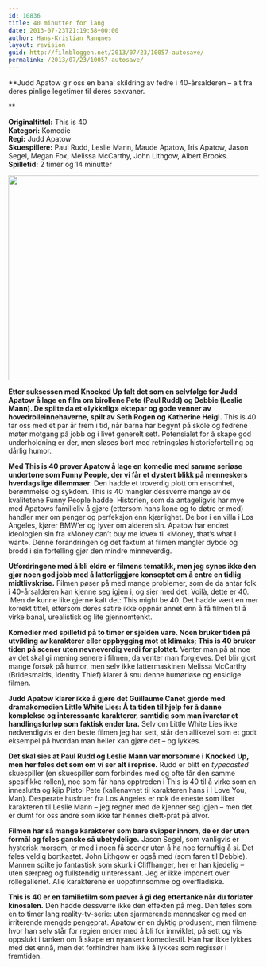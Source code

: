 ```yaml
---
id: 10836
title: 40 minutter for lang
date: 2013-07-23T21:19:58+00:00
author: Hans-Kristian Rangnes
layout: revision
guid: http://filmbloggen.net/2013/07/23/10057-autosave/
permalink: /2013/07/23/10057-autosave/
---
```

**Judd Apatow gir oss en banal skildring av fedre i 40-årsalderen &#8211; alt fra deres pinlige legetimer til deres sexvaner.  
<!--more-->**

**Originaltittel:** This is 40  
**Kategori:** Komedie  
**Regi:** Judd Apatow  
**Skuespillere:** Paul Rudd, Leslie Mann, Maude Apatow, Iris Apatow, Jason Segel, Megan Fox, Melissa McCarthy, John Lithgow, Albert Brooks.  
**Spilletid:** 2 timer og 14 minutter

<a href="http://filmbloggen.net/2013/05/04/40-minutter-for-lang/this-is-40-4/" rel="attachment wp-att-10060"><img class="alignnone size-large wp-image-10060" alt="" src="http://filmbloggen.net/wp-content/uploads//2013/03/This-is-40-4-620x412.jpg" width="620" height="412" /></a>

**Etter suksessen med Knocked Up falt det som en selvfølge for Judd Apatow å lage en film om birollene Pete (Paul Rudd) og Debbie (Leslie Mann). De spilte da et &laquo;lykkelig&raquo; ektepar og gode venner av hovedrolleinnehaverne, spilt av Seth Rogen og Katherine Heigl.** This is 40 tar oss med et par år frem i tid, når barna har begynt på skole og fedrene møter motgang på jobb og i livet generelt sett. Potensialet for å skape god underholdning er der, men sløses bort med retningsløs historiefortelling og dårlig humor.

**Med This is 40 prøver Apatow å lage en komedie med samme seriøse undertone som Funny People, der vi får et dystert blikk på menneskers hverdagslige dilemmaer.** Den hadde et troverdig plott om ensomhet, berømmelse og sykdom. This is 40 mangler dessverre mange av de kvalitetene Funny People hadde. Historien, som da antageligvis har mye med Apatows familieliv å gjøre (ettersom hans kone og to døtre er med) handler mer om penger og perfeksjon enn kjærlighet. De bor i en villa i Los Angeles, kjører BMW&#8217;er og lyver om alderen sin. Apatow har endret ideologien sin fra &laquo;Money can&#8217;t buy me love&raquo; til &laquo;Money, that&#8217;s what I want&raquo;. Denne forandringen og det faktum at filmen mangler dybde og brodd i sin fortelling gjør den mindre minneverdig.

**Utfordringene med å bli eldre er filmens tematikk, men jeg synes ikke den gjør noen god jobb med å latterliggjøre konseptet om å entre en tidlig midtlivskrise.** Filmen pøser på med mange problemer, som de da antar folk i 40-årsalderen kan kjenne seg igjen i, og sier med det: Voilà, dette er 40.  Men de kunne like gjerne kalt det: This might be 40. Det hadde vært en mer korrekt tittel, ettersom deres satire ikke oppnår annet enn å få filmen til å virke banal, urealistisk og lite gjennomtenkt.

**Komedier med spilletid på to timer er sjelden vare. Noen bruker tiden på utvikling av karakterer eller oppbygging mot et klimaks; This is 40 bruker tiden på scener uten nevneverdig verdi for plottet.** Venter man på at noe av det skal gi mening senere i filmen, da venter man forgjeves. Det blir gjort mange forsøk på humor, men selv ikke lattermaskinen Melissa McCarthy (Bridesmaids, Identity Thief) klarer å snu denne humørløse og ensidige filmen.

**Judd Apatow klarer ikke å gjøre det Guillaume Canet gjorde med dramakomedien Little White Lies: Å ta tiden til hjelp for å danne komplekse og interessante karakterer, samtidig som man ivaretar et handlingsforløp som faktisk ender bra.** Selv om Little White Lies ikke nødvendigvis er den beste filmen jeg har sett, står den allikevel som et godt eksempel på hvordan man heller kan gjøre det &#8211; og lykkes.

**Det skal sies at Paul Rudd og Leslie Mann var morsomme i Knocked Up, men her føles det som om vi ser alt i reprise.** Rudd er blitt en _typecasted_ skuespiller (en skuespiller som forbindes med og ofte får den samme spesifikke rollen), noe som får hans opptreden i This is 40 til å virke som en inneslutta og kjip Pistol Pete (kallenavnet til karakteren hans i I Love You, Man). Desperate husfruer fra Los Angeles er nok de eneste som liker karakteren til Leslie Mann &#8211; jeg regner med de kjenner seg igjen &#8211; men det er dumt for oss andre som ikke tar hennes diett-prat på alvor.

**Filmen har så mange karakterer som bare svipper innom, de er der uten formål og føles ganske så ubetydelige.** Jason Segel, som vanligvis er hysterisk morsom, er med i noen få scener uten å ha noe fornuftig å si. Det føles veldig bortkastet. John Lithgow er også med (som faren til Debbie). Mannen spilte jo fantastisk som skurk i Cliffhanger, her er han kjedelig &#8211; uten særpreg og fullstendig uinteressant. Jeg er ikke imponert over rollegalleriet. Alle karakterene er uoppfinnsomme og overfladiske.

**This is 40 er en familiefilm som prøver å gi deg ettertanke når du forlater kinosalen.** Den hadde dessverre ikke den effekten på meg. Den føles som en to timer lang reality-tv-serie: uten sjarmerende mennesker og med en irriterende mengde pengeprat. Apatow er en dyktig produsent, men filmene hvor han selv står for regien ender med å bli for innviklet, på sett og vis oppslukt i tanken om å skape en nyansert komediestil. Han har ikke lykkes med det ennå, men det forhindrer ham ikke å lykkes som regissør i fremtiden.

<div class="video-shortcode">
</div>